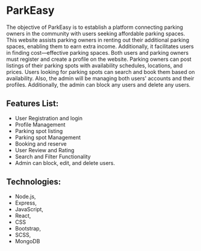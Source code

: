 # ParkEasy
The objective of ParkEasy is to establish a platform connecting parking owners in the
community with users seeking affordable parking spaces. This website assists parking owners in
renting out their additional parking spaces, enabling them to earn extra income. Additionally, it
facilitates users in finding cost—effective parking spaces. Both users and parking owners must
register and create a profile on the website. Parking owners can post listings of their parking spots
with availability schedules, locations, and prices. Users looking for parking spots can
search and book them based on availability. Also, the admin will be managing both users' accounts
and their profiles. Additionally, the admin can block any users and delete any users.
## Features List:
- User Registration and login
- Profile Management
- Parking spot listing
- Parking spot Management
- Booking and reserve
- User Review and Rating
- Search and Filter Functionality
- Admin can block, edit, and delete users.
## Technologies: 
- Node.js,
- Express,
- JavaScript,
- React,
- CSS
- Bootstrap,
- SCSS,
- MongoDB
